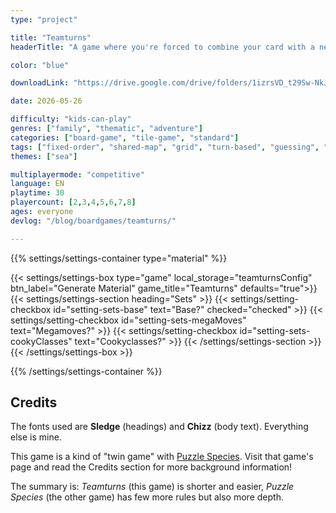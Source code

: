 ```yaml
---
type: "project"

title: "Teamturns"
headerTitle: "A game where you're forced to combine your card with a new team member every turn, uncertain if their input will strengthen your card ... or ruin it."

color: "blue"

downloadLink: "https://drive.google.com/drive/folders/1izrsVD_t29Sw-NkJaqayWLo0lWTYWIfS"

date: 2026-05-26

difficulty: "kids-can-play"
genres: ["family", "thematic", "adventure"]
categories: ["board-game", "tile-game", "standard"]
tags: ["fixed-order", "shared-map", "grid", "turn-based", "guessing", "bias", "variable-setup", "orientation", "set-collection", "high-score"]
themes: ["sea"]

multiplayermode: "competitive"
language: EN
playtime: 30
playercount: [2,3,4,5,6,7,8]
ages: everyone
devlog: "/blog/boardgames/teamturns/"

---
```


{{% settings/settings-container type="material" %}}

{{< settings/settings-box type="game" local_storage="teamturnsConfig" btn_label="Generate Material" game_title="Teamturns" defaults="true">}}
  {{< settings/settings-section heading="Sets" >}}
    {{< settings/setting-checkbox id="setting-sets-base" text="Base?" checked="checked" >}}
    {{< settings/setting-checkbox id="setting-sets-megaMoves" text="Megamoves?" >}}
    {{< settings/setting-checkbox id="setting-sets-cookyClasses" text="Cookyclasses?" >}}
  {{< /settings/settings-section >}}
{{< /settings/settings-box >}}

{{% /settings/settings-container %}}

## Credits

The fonts used are **Sledge** (headings) and **Chizz** (body text). Everything else is mine.

This game is a kind of "twin game" with [Puzzle Species](/puzzle-species/). Visit that game's page and read the Credits section for more background information!

The summary is: _Teamturns_ (this game) is shorter and easier, _Puzzle Species_ (the other game) has few more rules but also more depth.
